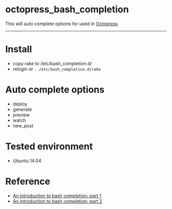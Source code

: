 # octopress_bash_completion
This will auto complete options for used in [Octopress](http://octopress.org/)

---
# Install
* copy rake to /etc/bash_completion.d/
* relogin or `. /etc/bash_completion.d/rake`

# Auto complete options
* deploy 
* generate 
* preview 
* watch 
* new_post

# Tested environment
* Ubuntu 14.04

# Reference
* [An introduction to bash completion: part 1](http://www.debian-administration.org/article/316/An_introduction_to_bash_completion_part_1)
* [An introduction to bash completion: part 2](http://www.debian-administration.org/article/317/An_introduction_to_bash_completion_part_2)